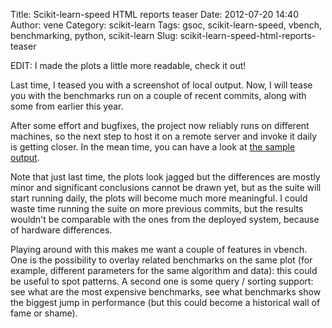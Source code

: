 Title: Scikit-learn-speed HTML reports teaser
Date: 2012-07-20 14:40
Author: vene
Category: scikit-learn
Tags: gsoc, scikit-learn-speed, vbench, benchmarking, python, scikit-learn
Slug: scikit-learn-speed-html-reports-teaser

EDIT: I made the plots a little more readable, check it out!

Last time, I teased you with a screenshot of local output. Now, I will
tease you with the benchmarks run on a couple of recent commits, along
with some from earlier this year.

After some effort and bugfixes, the project now reliably runs on
different machines, so the next step to host it on a remote server and
invoke it daily is getting closer. In the mean time, you can have a look
at [the sample output][].

Note that just last time, the plots look jagged but the differences are
mostly minor and significant conclusions cannot be drawn yet, but as the
suite will start running daily, the plots will become much more
meaningful. I could waste time running the suite on more previous
commits, but the results wouldn't be comparable with the ones from the
deployed system, because of hardware differences.

Playing around with this makes me want a couple of features in vbench.
One is the possibility to overlay related benchmarks on the same plot
(for example, different parameters for the same algorithm and data):
this could be useful to spot patterns. A second one is some query /
sorting support: see what are the most expensive benchmarks, see what
benchmarks show the biggest jump in performance (but this could become a
historical wall of fame or shame).

  [the sample output]: http://vene.github.com/scikit-learn-speed/
    "scikit-learn-speed"
